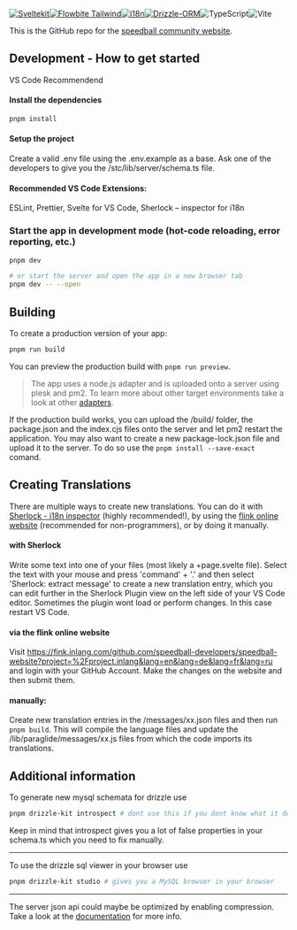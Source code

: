 <!--<a href="https://kit.svelte.dev/docs/introduction"><img alt="Sveltekit" src="https://img.shields.io/badge/SvelteKit-4A4A55?style=for-the-badge&logo=svelte&logoColor=FF3E00"/></a>
<a href="https://flowbite-svelte.com/docs/components/accordion"><img alt="Flowbite Tailwind" src="https://img.shields.io/badge/flowbite%20tailwindcss-0F172A?&logo=tailwindcss&style=for-the-badge"/></a>-->

[![Sveltekit](https://img.shields.io/badge/SvelteKit-4A4A55?style=for-the-badge&logo=svelte&logoColor=FF3E00)](https://kit.svelte.dev/docs/introduction)[![Flowbite Tailwind](https://img.shields.io/badge/flowbite%20tailwindcss-0F172A?&logo=tailwindcss&style=for-the-badge)](https://flowbite-svelte.com/docs/components/accordion)[![i18n](https://img.shields.io/badge/-i18n-26A69A?style=for-the-badge)](https://inlang.com/m/dxnzrydw/paraglide-sveltekit-i18n/getting-started)[![Drizzle-ORM](https://img.shields.io/badge/-Drizzle%20ORM-050505?style=for-the-badge)](https://orm.drizzle.team/docs/overview)![TypeScript](https://img.shields.io/badge/typescript%20-%23007ACC.svg?&style=for-the-badge&logo=typescript&logoColor=white)![Vite](https://img.shields.io/badge/-Vite-1870c7?style=for-the-badge)

This is the GitHub repo for the [speedball community website](https://speedball-thegame.com/).

## Development - How to get started

VS Code Recommendend

#### Install the dependencies

```bash
pnpm install
```

#### Setup the project

Create a valid .env file using the .env.example as a base.
Ask one of the developers to give you the /stc/lib/server/schema.ts file.

#### Recommended VS Code Extensions:

ESLint, Prettier, Svelte for VS Code, Sherlock – inspector for i18n

### Start the app in development mode (hot-code reloading, error reporting, etc.)

```bash
pnpm dev

# or start the server and open the app in a new browser tab
pnpm dev -- --open
```

## Building

To create a production version of your app:

```bash
pnpm run build
```

You can preview the production build with `pnpm run preview`.

> The app uses a node.js adapter and is uploaded onto a server using plesk and pm2. To learn more about other target environments take a look at other [adapters](https://kit.svelte.dev/docs/adapters).

If the production build works, you can upload the /build/ folder, the package.json and the index.cjs files onto the server and let pm2 restart the application.
You may also want to create a new package-lock.json file and upload it to the server. To do so use the `pnpm install --save-exact` comand.

## Creating Translations

There are multiple ways to create new translations. You can do it with [Sherlock - i18n inspector](https://marketplace.visualstudio.com/items?itemName=inlang.vs-code-extension) (highly recommended!), by using the [flink online website](https://fink.inlang.com/github.com/speedball-developers/speedball-website?project=%2Fproject.inlang&lang=en&lang=de&lang=fr&lang=ru) (recommended for non-programmers), or by doing it manually.

#### with Sherlock

Write some text into one of your files (most likely a +page.svelte file). Select the text with your mouse and press 'command' + '.' and then select 'Sherlock: extract message' to create a new translation entry, which you can edit further in the Sherlock Plugin view on the left side of your VS Code editor.
Sometimes the plugin wont load or perform changes. In this case restart VS Code.

#### via the flink online website

Visit https://fink.inlang.com/github.com/speedball-developers/speedball-website?project=%2Fproject.inlang&lang=en&lang=de&lang=fr&lang=ru and login with your GitHub Account. Make the changes on the website and then submit them.

#### manually:

Create new translation entries in the /messages/xx.json files and then run `pnpm build`. This will compile the language files and update the /lib/paraglide/messages/xx.js files from which the code imports its translations.

## Additional information

To generate new mysql schemata for drizzle use

```bash
pnpm drizzle-kit introspect # dont use this if you dont know what it does
```

Keep in mind that introspect gives you a lot of false properties in your schema.ts which you need to fix manually.

---

To use the drizzle sql viewer in your browser use

```bash
pnpm drizzle-kit studio # gives you a MySQL browser in your browser
```

---

The server json api could maybe be optimized by enabling compression. Take a look at the [documentation](https://kit.svelte.dev/docs/adapter-node#deploying-compressing-responses) for more info.
